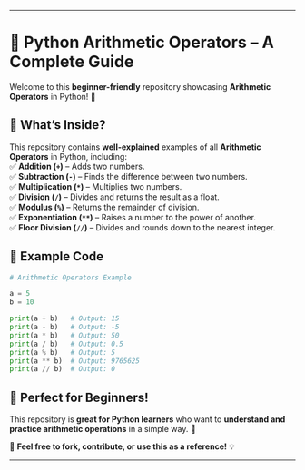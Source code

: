 
---

# 🚀 Python Arithmetic Operators – A Complete Guide  

Welcome to this **beginner-friendly** repository showcasing **Arithmetic Operators** in Python! 🎯  

## 📌 What’s Inside?  
This repository contains **well-explained** examples of all **Arithmetic Operators** in Python, including:  
✅ **Addition (`+`)** – Adds two numbers.  
✅ **Subtraction (`-`)** – Finds the difference between two numbers.  
✅ **Multiplication (`*`)** – Multiplies two numbers.  
✅ **Division (`/`)** – Divides and returns the result as a float.  
✅ **Modulus (`%`)** – Returns the remainder of division.  
✅ **Exponentiation (`**`)** – Raises a number to the power of another.  
✅ **Floor Division (`//`)** – Divides and rounds down to the nearest integer.  

## 📝 Example Code  
```python
# Arithmetic Operators Example

a = 5
b = 10

print(a + b)   # Output: 15
print(a - b)   # Output: -5
print(a * b)   # Output: 50
print(a / b)   # Output: 0.5
print(a % b)   # Output: 5
print(a ** b)  # Output: 9765625
print(a // b)  # Output: 0
```

## 🎯 Perfect for Beginners!  
This repository is **great for Python learners** who want to **understand and practice arithmetic operations** in a simple way. 🚀  

🔗 **Feel free to fork, contribute, or use this as a reference!** 💡  

---

